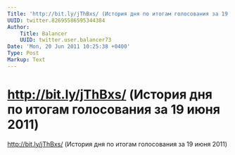 ```yaml
---
Title: 'http://bit.ly/jThBxs/ (История дня по итогам голосования за 19 июня 2011)'
UUID: twitter.82695586595344384
Author:
    Title: Balancer
    UUID: twitter.user.balancer73
Date: 'Mon, 20 Jun 2011 10:25:38 +0400'
Type: Post
Markup: Text
---
```


# http://bit.ly/jThBxs/ (История дня по итогам голосования за 19 июня 2011)

http://bit.ly/jThBxs/ (История дня по итогам голосования за
19 июня 2011)